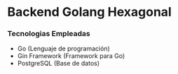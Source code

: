# Backend Golang Hexagonal

### Tecnologias Empleadas

- Go (Lenguaje de programación)
- Gin Framework (Framework para Go)
- PostgreSQL (Base de datos)

